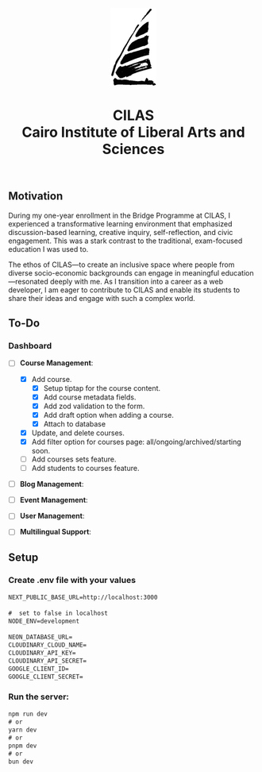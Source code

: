 <div align="center">
  <img width="92" height="157" src="public/logo.png">
  <h1>CILAS<br/> Cairo Institute of Liberal Arts and Sciences</h1>
  <br>
</div>

## Motivation

During my one-year enrollment in the Bridge Programme at CILAS, I experienced a transformative learning environment that emphasized discussion-based learning, creative inquiry, self-reflection, and civic engagement. This was a stark contrast to the traditional, exam-focused education I was used to.

The ethos of CILAS—to create an inclusive space where people from diverse socio-economic backgrounds can engage in meaningful education—resonated deeply with me. As I transition into a career as a web developer, I am eager to contribute to CILAS and enable its students to share their ideas and engage with such a complex world.

## To-Do

### **Dashboard**

- [ ] **Course Management**:

  - [x] Add course.
    - [x] Setup tiptap for the course content.
    - [x] Add course metadata fields.
    - [x] Add zod validation to the form.
    - [x] Add draft option when adding a course.
    - [x] Attach to database
  - [x] Update, and delete courses.
  - [x] Add filter option for courses page: all/ongoing/archived/starting soon.
  - [ ] Add courses sets feature.
  - [ ] Add students to courses feature.

- [ ] **Blog Management**:
- [ ] **Event Management**:
- [ ] **User Management**:
- [ ] **Multilingual Support**:

## Setup

### Create .env file with your values

```
NEXT_PUBLIC_BASE_URL=http://localhost:3000

#  set to false in localhost
NODE_ENV=development

NEON_DATABASE_URL=
CLOUDINARY_CLOUD_NAME=
CLOUDINARY_API_KEY=
CLOUDINARY_API_SECRET=
GOOGLE_CLIENT_ID=
GOOGLE_CLIENT_SECRET=
```

### Run the server:

```
npm run dev
# or
yarn dev
# or
pnpm dev
# or
bun dev
```
